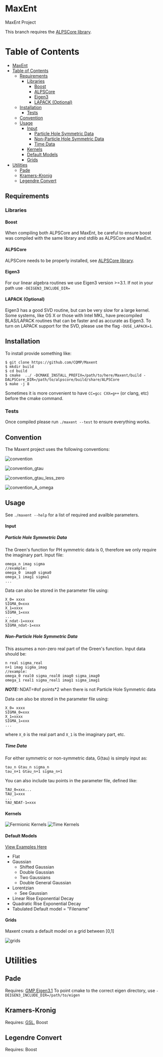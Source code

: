 MaxEnt
======

MaxEnt Project

This branch requires the [ALPSCore library](https://github.com/ALPSCore/ALPSCore). 

Table of Contents
=================
  * [MaxEnt](#maxent)
  * [Table of Contents](#table-of-contents)
    * [Requirements](#requirements)
      * [Libraries](#libraries)
        * [Boost](#boost)
        * [ALPSCore](#alpscore)
        * [Eigen3](#eigen3)
        * [LAPACK (Optional)](#lapack-optional)
    * [Installation](#installation)
      * [Tests](#tests)
    * [Convention](#convention)
    * [Usage](#usage)
        * [Input](#input)
          * [Particle Hole Symmetric Data](#particle-hole-symmetric-data)
          * [Non-Particle Hole Symmetric Data](#non-particle-hole-symmetric-data)
          * [Time Data](#time-data)
        * [Kernels](#kernels)
        * [Default Models](#default-models)
        * [Grids](#grids)
  * [Utilities](#utilities)
    * [Pade](#pade)
    * [Kramers-Kronig](#kramers-kronig)
    * [Legendre Convert](#legendre-convert)

## Requirements

### Libraries

#### Boost
When compiling both ALPSCore and MaxEnt, be careful to ensure boost was compiled with the same library and stdlib as ALPSCore and MaxEnt.   

#### ALPSCore
ALPSCore needs to be properly installed, see [ALPSCore library](https://github.com/ALPSCore/ALPSCore).

#### Eigen3
For our linear algebra routines we use Eigen3 version >=3.1. If not in your path use `-DEIGEN3_INCLUDE_DIR=`

#### LAPACK (Optional)
Eigen3 has a good SVD routine, but can be very slow for a large kernel.
Some systems, like OS X or those with Intel MKL, have precompiled BLAS/LAPACK routines that can be faster and as accurate as Eigen3.
To turn on LAPACK support for the SVD, please use the flag `-DUSE_LAPACK=1`. 


## Installation
To install provide something like:
```
$ git clone https://github.com/CQMP/Maxent  
$ mkdir build  
$ cd build  
$ cmake  ../ -DCMAKE_INSTALL_PREFIX=/path/to/here/Maxent/build -DALPSCore_DIR=/path/to/alpscore/build/share/ALPSCore
$ make -j 8
```
Sometimes it is more convenient to have `CC=gcc CXX=g++` (or clang, etc) before the cmake command.

### Tests
Once compiled please run `./maxent --test`
to ensure everything works.  

## Convention
The Maxent project uses the following conventions:

![convention](https://cloud.githubusercontent.com/assets/7354063/10086355/ef8c8362-62db-11e5-938a-1c24139c72df.png)

![convention_gtau](https://cloud.githubusercontent.com/assets/7354063/10086425/570a68ce-62dc-11e5-8cd3-1e871f89c695.png) 

![convention_gtau_less_zero](https://cloud.githubusercontent.com/assets/7354063/10086426/57158a92-62dc-11e5-9e6e-5766fdccf8a2.png) 

![convention_A_omega](https://cloud.githubusercontent.com/assets/7354063/10056184/0ce6afd4-6208-11e5-9bdd-556ae958857c.png)

## Usage
See `./maxent --help` for a list of required and availble parameters. 

#### Input
##### Particle Hole Symmetric Data
The Green's function for PH symmetric data is 0, therefore we only require the imaginary part.
Input file:
```
omega_n imag sigma
//example:
omega_0  imag0 sigma0
omega_1 imag1 sigma1
...
```
Data can also be stored in the parameter file using:
```
X_0= xxxx
SIGMA_0=xxx
X_1=xxxx
SIGMA_1=xxx
...
X_ndat-1=xxxx
SIGMA_ndat-1=xxx
```
##### Non-Particle Hole Symmetric Data
This assumes a non-zero real part of the Green's function. Input data should be:
```
n real sigma_real
n+1 imag sigma_imag
//example:
omega_0 real0 sigma_real0 imag0 sigma_imag0
omega_1 real1 sigma_real1 imag1 sigma_imag1
```
**_NOTE:_** NDAT=#of points*2 when there is not Particle Hole Symmetric data  

Data can also be stored in the parameter file using:
```
X_0= xxxx
SIGMA_0=xxx
X_1=xxxx
SIGMA_1=xxx
...
```
where `X_0` is the real part and `X_1` is the imaginary part, etc.
##### Time Data
For either symmetric or non-symmetric data, G(tau) is simply input as:
```
tau_n Gtau_n sigma_n
tau_n+1 Gtau_n+1 sigma_n+1
```
You can also include tau points in the parameter file, defined like:
 ```
 TAU_0=xxx...
 TAU_1=xxx
 ...
 TAU_NDAT-1=xxx
 ```
#### Kernels
![Fermionic Kernels](https://cloud.githubusercontent.com/assets/7354063/9636753/26aec800-516b-11e5-9309-02ffaaef9446.png)
![Time Kernels](https://cloud.githubusercontent.com/assets/7354063/8755770/57c4ab3e-2c9b-11e5-98a3-1a073d67ee34.png)

#### Default Models
[View Examples Here](examples/default_models.pdf)
* Flat
* Gaussian
  * Shifted Gaussian
  * Double Gaussian
  * Two Gaussians
  * Double General Gaussian
* Lorentzian
  * See Gaussian
* Linear Rise Exponential Decay
* Quadratic Rise Exponential Decay
* Tabulated Default model = "Filename"

#### Grids
Maxent creats a default model on a grid between [0,1]

![grids](https://cloud.githubusercontent.com/assets/7354063/8681331/cb2b0852-2a34-11e5-9485-08c8c6a68274.png)
  

# Utilities
## Pade
Requires: [GMP](https://gmplib.org/),[Eigen3.1](http://eigen.tuxfamily.org/index.php?title=Main_Page)
To point cmake to the correct eigen directory, use `-DEIGEN3_INCLUDE_DIR=/path/to/eigen` 
## Kramers-Kronig
Requires: [GSL](http://www.gnu.org/software/gsl/), Boost
## Legendre Convert
Requires: Boost
